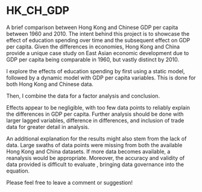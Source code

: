 # HK_CH_GDP
A brief comparison between Hong Kong and Chinese GDP per capita between 1960 and 2010.
The intent behind this project is to showcase the effect of education spending over time and the subsequent effect on GDP per capita. 
Given the differences in economies, Hong Kong and China provide a unique case study on East Asian economic development due to GDP per capita being comparable in 1960, but vastly distinct by 2010. 

I explore the effects of education spending by first using a static model, followed by a dynamic model with GDP per capita variables. This is done for both Hong Kong and Chinese data.

Then, I combine the data for a factor analysis and conclusion. 

Effects appear to be negligible, with too few data points to reliably explain the differences in GDP per capita. Further analysis should be done with larger lagged variables, difference in differences, and inclusion of trade data for greater detail in analysis. 

An additional explanation for the results might also stem from the lack of data. Large swaths of data points were missing from both the available Hong Kong and China datasets. If more data becomes available, a reanalysis would be appropriate. Moreover, the accuracy and validity of data provided is difficult to evaluate , bringing data governance into the equation.

Please feel free to leave a comment or suggestion!
